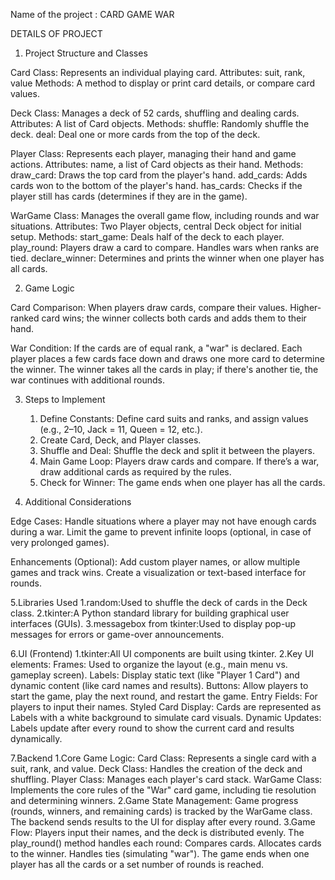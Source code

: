 Name of the project : CARD GAME WAR

DETAILS OF PROJECT

1. Project Structure and Classes

Card Class: Represents an individual playing card.
Attributes: suit, rank, value
Methods: A method to display or print card details, or compare card values.

Deck Class: Manages a deck of 52 cards, shuffling and dealing cards.
Attributes: A list of Card objects.
Methods:
shuffle: Randomly shuffle the deck.
deal: Deal one or more cards from the top of the deck.

Player Class: Represents each player, managing their hand and game actions.
Attributes: name, a list of Card objects as their hand.
Methods:
draw_card: Draws the top card from the player's hand.
add_cards: Adds cards won to the bottom of the player's hand.
has_cards: Checks if the player still has cards (determines if they are in the game).

WarGame Class: Manages the overall game flow, including rounds and war situations.
Attributes: Two Player objects, central Deck object for initial setup.
Methods:
start_game: Deals half of the deck to each player.
play_round: Players draw a card to compare. Handles wars when ranks are tied.
declare_winner: Determines and prints the winner when one player has all cards.




2. Game Logic

Card Comparison:
When players draw cards, compare their values.
Higher-ranked card wins; the winner collects both cards and adds them to their hand.


War Condition:
If the cards are of equal rank, a "war" is declared.
Each player places a few cards face down and draws one more card to determine the winner.
The winner takes all the cards in play; if there's another tie, the war continues with additional rounds.



3. Steps to Implement

    1. Define Constants: Define card suits and ranks, and assign values (e.g., 2–10, Jack = 11, Queen = 12, etc.).
    2. Create Card, Deck, and Player classes.
    3. Shuffle and Deal: Shuffle the deck and split it between the players.
    4. Main Game Loop:
    Players draw cards and compare.
    If there’s a war, draw additional cards as required by the rules.
    5. Check for Winner: The game ends when one player has all the cards.



4. Additional Considerations

Edge Cases:
Handle situations where a player may not have enough cards during a war.
Limit the game to prevent infinite loops (optional, in case of very prolonged games).

Enhancements (Optional):
Add custom player names, or allow multiple games and track wins.
Create a visualization or text-based interface for rounds.


5.Libraries Used
   1.random:Used to shuffle the deck of cards in the Deck class.
   2.tkinter:A Python standard library for building graphical user interfaces (GUIs).
   3.messagebox from tkinter:Used to display pop-up messages for errors or game-over announcements.

6.UI (Frontend)
    1.tkinter:All UI components are built using tkinter.
    2.Key UI elements:
        Frames: Used to organize the layout (e.g., main menu vs. gameplay screen).
        Labels: Display static text (like "Player 1 Card") and dynamic content (like card names and results).
        Buttons: Allow players to start the game, play the next round, and restart the game.
        Entry Fields: For players to input their names.
        Styled Card Display: Cards are represented as Labels with a white background to simulate card visuals.
        Dynamic Updates: Labels update after every round to show the current card and results dynamically.


7.Backend
    1.Core Game Logic:
        Card Class: Represents a single card with a suit, rank, and value.
        Deck Class: Handles the creation of the deck and shuffling.
        Player Class: Manages each player's card stack.
        WarGame Class: Implements the core rules of the "War" card game, including tie resolution and determining winners.
    2.Game State Management:
        Game progress (rounds, winners, and remaining cards) is tracked by the WarGame class.
        The backend sends results to the UI for display after every round.
    3.Game Flow:
        Players input their names, and the deck is distributed evenly.
        The play_round() method handles each round:
        Compares cards.
        Allocates cards to the winner.
        Handles ties (simulating "war").
        The game ends when one player has all the cards or a set number of rounds is reached.    

